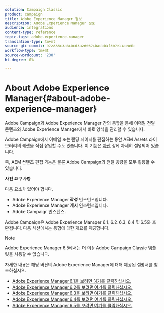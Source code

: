 ```yaml
---
solution: Campaign Classic
product: campaign
title: Adobe Experience Manager 정보
description: Adobe Experience Manager 정보
audience: integrations
content-type: reference
topic-tags: adobe-experience-manager
translation-type: tm+mt
source-git-commit: 972885c3a38bcd3a260574bacbb3f507e11ae05b
workflow-type: tm+mt
source-wordcount: '230'
ht-degree: 0%

---
```



# About Adobe Experience Manager{#about-adobe-experience-manager}

Adobe Campaign과 Adobe Experience Manager 간의 통합을 통해 이메일 전달 콘텐츠와 Adobe Experience Manager에서 바로 양식을 관리할 수 있습니다.

Adobe Campaign에서 이메일 또는 랜딩 페이지를 편집하는 동안 AEM Assets 라이브러리의 에셋을 직접 삽입할 수도 있습니다. 이 기능은 [자산](../../integrations/using/sharing-assets-with-adobe-experience-cloud.md) 장에 자세히 설명되어 있습니다.

즉, AEM 컨텐츠 편집 기능은 물론 Adobe Campaign의 전달 용량을 모두 활용할 수 있습니다.

**사전 요구 사항**

다음 요소가 있어야 합니다.

* Adobe Experience Manager **작성** 인스턴스입니다.
* Adobe Experience Manager **게시** 인스턴스입니다.
* Adobe Campaign 인스턴스.

Adobe Campaign은 Adobe Experience Manager 6.1, 6.2, 6.3, 6.4 및 6.5와 호환됩니다. 다음 섹션에서는 통합에 대한 개요를 제공합니다.

>[!NOTE]
>
>Adobe Experience Manager 6.5에서는 더 이상 Adobe Campaign Classic 템플릿을 사용할 수 없습니다.

자세한 내용은 해당 버전의 Adobe Experience Manager에 대해 제공된 설명서를 참조하십시오.

* [Adobe Experience Manager 6.1을 보려면 여기를 클릭하십시오.](https://docs.adobe.com/docs/en/aem/6-1/administer/integration/marketing-cloud/campaign/campaignonpremise.html)
* [Adobe Experience Manager 6.2를 보려면 여기를 클릭하십시오.](https://docs.adobe.com/docs/en/aem/6-2/administer/integration/marketing-cloud/campaign/campaignonpremise.html)
* [Adobe Experience Manager 6.3을 보려면 여기를 클릭하십시오.](https://helpx.adobe.com/experience-manager/6-3/sites/administering/using/campaignonpremise.html)
* [Adobe Experience Manager 6.4를 보려면 여기를 클릭하십시오.](https://helpx.adobe.com/experience-manager/6-4/sites/administering/using/campaignonpremise.html)
* [Adobe Experience Manager 6.5를 보려면 여기를 클릭하십시오.](https://helpx.adobe.com/experience-manager/6-5/sites/administering/using/campaignonpremise.html)

